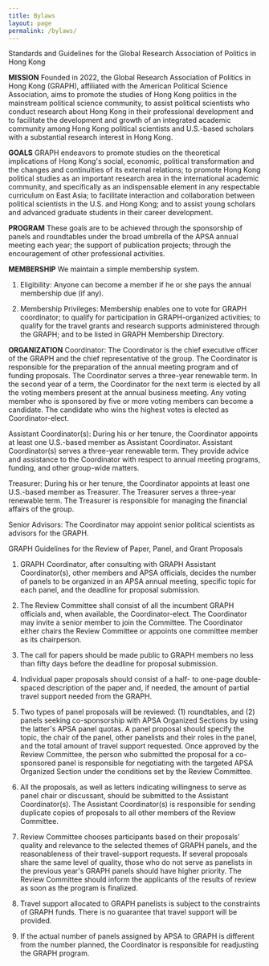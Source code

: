 ```yaml
---
title: Bylaws
layout: page
permalink: /bylaws/
---
```


Standards and Guidelines for the Global Research Association of Politics in Hong Kong

**MISSION**
Founded in 2022, the Global Research Association of Politics in Hong Kong (GRAPH), affiliated with the American Political Science Association, aims to promote the studies of Hong Kong politics in the mainstream political science community, to assist political scientists who conduct research about Hong Kong in their professional development and to facilitate the development and growth of an integrated academic community among Hong Kong political scientists and U.S.-based scholars with a substantial research interest in Hong Kong.

**GOALS**
GRAPH endeavors to promote studies on the theoretical implications of Hong Kong's social, economic, political transformation and the changes and continuities of its external relations; to promote Hong Kong political studies as an important research area in the international academic community, and specifically as an indispensable element in any respectable curriculum on East Asia; to facilitate interaction and collaboration between political scientists in the U.S. and Hong Kong; and to assist young scholars and advanced graduate students in their career development.

**PROGRAM**
These goals are to be achieved through the sponsorship of panels and roundtables under the broad umbrella of the APSA annual meeting each year; the support of publication projects; through the encouragement of other professional activities.

**MEMBERSHIP**
We maintain a simple membership system. 

1. Eligibility: 
Anyone can become a member if he or she pays the annual membership due (if any). 

2. Membership Privileges:
Membership enables one to vote for GRAPH coordinator; to qualify for participation in GRAPH-organized activities; to qualify for the travel grants and research supports administered through the GRAPH; and to be listed in GRAPH Membership Directory.

**ORGANIZATION**
Coordinator:
The Coordinator is the chief executive officer of the GRAPH and the chief representative of the group. The Coordinator is responsible for the preparation of the annual meeting program and of funding proposals. The Coordinator serves a three-year renewable term. In the second year of a term, the Coordinator for the next term is elected by all the voting members present at the annual business meeting. Any voting member who is sponsored by five or more voting members can become a candidate. The candidate who wins the highest votes is elected as Coordinator-elect.

Assistant Coordinator(s): 
During his or her tenure, the Coordinator appoints at least one U.S.-based member as Assistant Coordinator. Assistant Coordinator(s) serves a three-year renewable term. They provide advice and assistance to the Coordinator with respect to annual meeting programs, funding, and other group-wide matters.

Treasurer:
During his or her tenure, the Coordinator appoints at least one U.S.-based member as Treasurer. The Treasurer serves a three-year renewable term. The Treasurer is responsible for managing the financial affairs of the group.

Senior Advisors:
The Coordinator may appoint senior political scientists as advisors for the GRAPH.


GRAPH Guidelines for the Review of Paper, Panel, and Grant Proposals 

1. GRAPH Coordinator, after consulting with GRAPH Assistant Coordinator(s), other members and APSA officials, decides the number of panels to be organized in an APSA annual meeting, specific topic for each panel, and the deadline for proposal submission.

2. The Review Committee shall consist of all the incumbent GRAPH officials and, when available, the Coordinator-elect. The Coordinator may invite a senior member to join the Committee. The Coordinator either chairs the Review Committee or appoints one committee member as its chairperson.

3. The call for papers should be made public to GRAPH members no less than fifty days before the deadline for proposal submission.

4. Individual paper proposals should consist of a half- to one-page double-spaced description of the paper and, if needed, the amount of partial travel support needed from the GRAPH.

5. Two types of panel proposals will be reviewed: (1) roundtables, and (2) panels seeking co-sponsorship with APSA Organized Sections by using the latter's APSA panel quotas. A panel proposal should specify the topic, the chair of the panel, other panelists and their roles in the panel, and the total amount of travel support requested. Once approved by the Review Committee, the person who submitted the proposal for a co-sponsored panel is responsible for negotiating with the targeted APSA Organized Section under the conditions set by the Review Committee.

6. All the proposals, as well as letters indicating willingness to serve as panel chair or discussant, should be submitted to the Assistant Coordinator(s). The Assistant Coordinator(s) is responsible for sending duplicate copies of proposals to all other members of the Review Committee.

7. Review Committee chooses participants based on their proposals' quality and relevance to the selected themes of GRAPH panels, and the reasonableness of their travel-support requests. If several proposals share the same level of quality, those who do not serve as panelists in the previous year's GRAPH panels should have higher priority. The Review Committee should inform the applicants of the results of review as soon as the program is finalized.

8. Travel support allocated to GRAPH panelists is subject to the constraints of GRAPH funds. There is no guarantee that travel support will be provided.

9. If the actual number of panels assigned by APSA to GRAPH is different from the number planned, the Coordinator is responsible for readjusting the GRAPH program.

